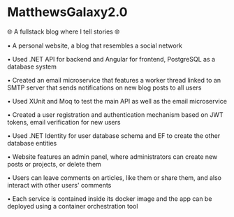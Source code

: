 # MatthewsGalaxy2.0
🌐 A fullstack blog where I tell stories 🌐

• A personal website, a blog that resembles a social network

• Used .NET API for backend and Angular for frontend, PostgreSQL as a database system

• Created an email microservice that features a worker thread linked to an SMTP server that sends notifications on new blog posts to all users

• Used XUnit and Moq to test the main API as well as the email microservice

• Created a user registration and authentication mechanism based on JWT tokens, email verification for new users

• Used .NET Identity for user database schema and EF to create the other database entities

• Website features an admin panel, where administrators can create new posts or projects, or delete them

• Users can leave comments on articles, like them or share them, and also interact with other users' comments

• Each service is contained inside its docker image and the app can be deployed using a container orchestration tool
